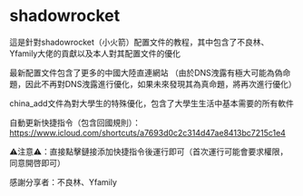 # shadowrocket
這是針對shadowrocket（小火箭）配置文件的教程，其中包含了不良林、Yfamily大佬的貢獻以及本人對其配置文件的優化

最新配置文件包含了更多的中國大陸直連網站
（由於DNS洩露有極大可能為偽命題，因此不再對DNS洩露進行優化，如果未來發現其為真命題，將再次進行優化）

china_add文件為對大學生的特殊優化，包含了大學生生活中基本需要的所有軟件

自動更新快捷指令（包含回國規則）：
https://www.icloud.com/shortcuts/a7693d0c2c314d47ae8413bc7215c1e4

⚠️注意⚠️：直接點擊鏈接添加快捷指令後運行即可（首次運行可能會要求權限，同意開啓即可）

感謝分享者：不良林、Yfamily

